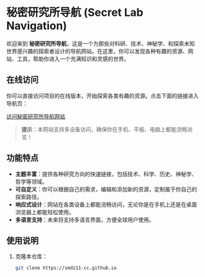 
# 秘密研究所导航 (Secret Lab Navigation)

欢迎来到 **秘密研究所导航**，这是一个为那些对科研、技术、神秘学、和探索未知世界感兴趣的探索者设计的导航网站。在这里，你可以发现各种有趣的资源、网站、工具，帮助你进入一个充满知识和灵感的世界。

## 在线访问

你可以直接访问项目的在线版本，开始探索各类有趣的资源。点击下面的链接进入导航页：

[访问秘密研究所导航网站](https://smdz11-cc.github.io)  <!-- 请替换为实际网址 -->

> **提示**：本网站支持多设备访问，确保你在手机、平板、电脑上都能流畅浏览！

## 功能特点

- **主题丰富**：提供各种研究方向的快速链接，包括技术、科学、历史、神秘学、哲学等领域。
- **可自定义**：你可以根据自己的需求，编辑和添加新的资源，定制属于你自己的探索路径。
- **响应式设计**：网站在各类设备上都能流畅访问，无论你是在手机上还是在桌面浏览器上都能轻松使用。
- **多语言支持**：未来将支持多语言界面，方便全球用户使用。

## 使用说明

1. 克隆本仓库：

   ```bash
   git clone https://smdz11-cc.github.io
